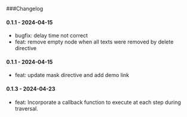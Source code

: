 ###Changelog

#### 0.1.1 - 2024-04-15
- bugfix: delay time not correct
- feat: remove empty node when all texts were removed by delete directive
#### 0.1.1 - 2024-04-15
- feat: update mask directive and add demo link
#### 0.1.3 - 2024-04-23
- feat: Incorporate a callback function to execute at each step during traversal.